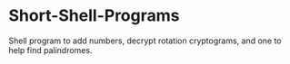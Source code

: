 # Short-Shell-Programs
Shell program to add numbers, decrypt rotation cryptograms, and one to help find palindromes. 
